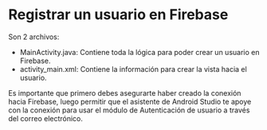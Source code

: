 # Registrar un usuario en Firebase
Son 2 archivos:

* MainActivity.java: Contiene toda la lógica para poder crear un usuario en Firebase.
* activity_main.xml: Contiene la información para crear la vista hacia el usuario.

Es importante que primero debes asegurarte haber creado la conexión hacia Firebase, luego permitir que el asistente de Android Studio te apoye con la conexión para usar el módulo de Autenticación de usuario a través del correo electrónico.

[](https://github.com/crashbit/2017-2/blob/master/Proyectos/MPOO/CrearUsuario/img1.png)
 
